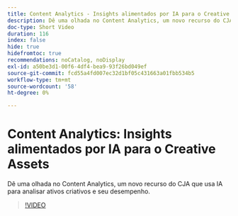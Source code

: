 ```yaml
---
title: Content Analytics - Insights alimentados por IA para o Creative Assets
description: Dê uma olhada no Content Analytics, um novo recurso do CJA que usa IA para analisar ativos criativos e seu desempenho.
doc-type: Short Video
duration: 116
index: false
hide: true
hidefromtoc: true
recommendations: noCatalog, noDisplay
exl-id: a50be3d1-00f6-4df4-bea9-93f26bd049ef
source-git-commit: fcd55a4fd007ec32d1bf05c431663a01fbb534b5
workflow-type: tm+mt
source-wordcount: '58'
ht-degree: 0%

---
```


# Content Analytics: Insights alimentados por IA para o Creative Assets

Dê uma olhada no Content Analytics, um novo recurso do CJA que usa IA para analisar ativos criativos e seu desempenho.

<!-- 62_S103_3442450_115_content-analytics-aipowered-insights-for-creative-assets -->
>[!VIDEO](https://video.tv.adobe.com/v/3458352/?learn=on&enablevpops=true)
